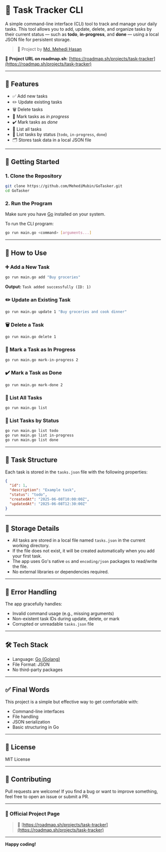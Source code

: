 # 📝 Task Tracker CLI

A simple command-line interface (CLI) tool to track and manage your daily tasks. This tool allows you to add, update, delete, and organize tasks by their current status — such as **todo**, **in-progress**, and **done** — using a local JSON file for persistent storage.

> 🚀 Project by [Md. Mehedi Hasan](https://github.com/your-username)

🔗 **Project URL on roadmap.sh**: [https://roadmap.sh/projects/task-tracker](https://roadmap.sh/projects/task-tracker)

---

## 📌 Features

- ✅ Add new tasks
- ✏️ Update existing tasks
- 🗑️ Delete tasks
- 🚧 Mark tasks as *in progress*
- ✔️ Mark tasks as *done*
- 📄 List all tasks
- 🎯 List tasks by status (`todo`, `in-progress`, `done`)
- 🗂️ Stores task data in a local JSON file

---

## 🏁 Getting Started

### 1. Clone the Repository

```bash
git clone https://github.com/MehediMubin/GoTasker.git
cd GoTasker
```

### 2. Run the Program

Make sure you have [Go](https://go.dev/dl/) installed on your system.

To run the CLI program:

```bash
go run main.go <command> [arguments...]
```

---

## 🚀 How to Use

### ➕ Add a New Task

```bash
go run main.go add "Buy groceries"
```
**Output:** `Task added successfully (ID: 1)`

### ✏️ Update an Existing Task

```bash
go run main.go update 1 "Buy groceries and cook dinner"
```

### 🗑️ Delete a Task

```bash
go run main.go delete 1
```

### 🚧 Mark a Task as In Progress

```bash
go run main.go mark-in-progress 2
```

### ✔️ Mark a Task as Done

```bash
go run main.go mark-done 2
```

### 📄 List All Tasks

```bash
go run main.go list
```

### 🎯 List Tasks by Status

```bash
go run main.go list todo
go run main.go list in-progress
go run main.go list done
```

---

## 🧩 Task Structure

Each task is stored in the `tasks.json` file with the following properties:

```json
{
  "id": 1,
  "description": "Example task",
  "status": "todo",
  "createdAt": "2025-06-08T10:00:00Z",
  "updatedAt": "2025-06-08T12:30:00Z"
}
```

---

## 📁 Storage Details

- All tasks are stored in a local file named `tasks.json` in the current working directory.
- If the file does not exist, it will be created automatically when you add your first task.
- The app uses Go's native `os` and `encoding/json` packages to read/write the file.
- No external libraries or dependencies required.

---

## 🧪 Error Handling

The app gracefully handles:

- Invalid command usage (e.g., missing arguments)
- Non-existent task IDs during update, delete, or mark
- Corrupted or unreadable `tasks.json` file

---

## 🛠 Tech Stack

- Language: [Go (Golang)](https://go.dev/)
- File Format: JSON
- No third-party packages

---

## ✅ Final Words

This project is a simple but effective way to get comfortable with:

- Command-line interfaces
- File handling
- JSON serialization
- Basic structuring in Go

---

## 📖 License

MIT License

---

## 🌱 Contributing

Pull requests are welcome! If you find a bug or want to improve something, feel free to open an issue or submit a PR.

---

### 🔗 Official Project Page

> 📌 [https://roadmap.sh/projects/task-tracker](https://roadmap.sh/projects/task-tracker)

---

**Happy coding!**